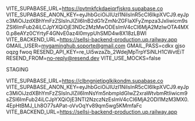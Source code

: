VITE_SUPABASE_URL=https://pvtmkfckdaeiqrfjskrq.supabase.co
VITE_SUPABASE_ANON_KEY=eyJhbGciOiJIUzI1NiIsInR5cCI6IkpXVCJ9.eyJpc3MiOiJzdXBhYmFzZSIsInJlZiI6InB2dG1rZmNrZGFlaXFyZmpza3JxIiwicm9sZSI6ImFub24iLCJpYXQiOjE3NDc2MzMwODEsImV4cCI6MjA2MzIwOTA4MX0.p8eAYz0CYrtyF4GNvE0az4I0mypUhSMD4w8X18zLBWI
VITE_BACKEND_URL=https://sellsi-backend-production.up.railway.app
GMAIL_USER=mygaminghub.soporte@gmail.com
GMAIL_PASS=cdkx gjso oqzg fwoq
RESEND_API_KEY=re_Ui5wzaZb_2WdejMpTrpYSiNLH1CWvtEiT
RESEND_FROM=no-reply@resend.dev
VITE_USE_MOCKS=false


STAGING

VITE_SUPABASE_URL=https://clbngnjetipglkikondm.supabase.co
VITE_SUPABASE_ANON_KEY=eyJhbGciOiJIUzI1NiIsInR5cCI6IkpXVCJ9.eyJpc3MiOiJzdXBhYmFzZSIsInJlZiI6ImNsYm5nbmpldGlwZ2xraWtvbmRtIiwicm9sZSI6ImFub24iLCJpYXQiOjE3NTI2NzczNzEsImV4cCI6MjA2ODI1MzM3MX0.4EpHtBMJ_Lh8O77sAPat-oVvOqYv89qm5wg5KMmfaFc
VITE_BACKEND_URL=https://sellsi-backend-production.up.railway.app